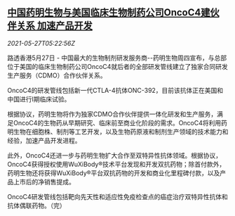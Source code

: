 <!--1622093463000-->
[中国药明生物与美国临床生物制药公司OncoC4建伙伴关系 加速产品开发](https://cn.reuters.com/article/wuxi-bio-0527-thur-idCNKCS2D80HF)
------

<div><i>2021-05-27T05:22:56Z</i></div><p>路透香港5月27日 - 中国最大的生物制剂研发服务商--药明生物周四宣布，与总部位于美国的临床生物制药公司OncoC4就后者的全部研发管线建立了独家合同研发生产服务（CDMO）合作伙伴关系。</p><p>OncoC4的研发管线包括新一代CTLA-4抗体ONC-392，目前该抗体正在美国和中国进行I期临床试验。</p><p>根据协议，药明生物将作为独家CDMO合作伙伴提供一体化研发和生产服务，满足OncoC4的生物药从早期研究、临床前至商业化阶段的需求。OncoC4将利用药明生物在细胞株、制剂等工艺开发，以及生物药原液和制剂生产领域的技术能力和经验，加速产品开发进程。</p><p>此外，OncoC4还进一步与药明生物扩大合作至双特异性抗体领域。根据协议，OncoC4获得授权使用WuXiBody®技术平台发现和开发双抗药物；除首付款外，药明生物还将获得WuXiBody®平台双抗药物的开发和商业化里程碑付款，以及产品上市后的净销售提成。</p><p>OncoC4研发管线包括靶向先天性和适应性免疫检查点的癌症治疗双特异性抗体和抗体偶联药物。（完）</p>

